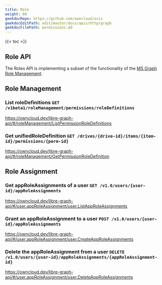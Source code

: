 ```yaml
---
title: Role
weight: 60
geekdocRepo: https://github.com/owncloud/ocis
geekdocEditPath: edit/master/docs/apis/http/graph
geekdocFilePath: permissions.md
---
```


{{< toc >}}

## Role API

The Roles API is implementing a subset of the functionality of the
[MS Graph Role Management](https://learn.microsoft.com/en-us/graph/api/resources/rolemanagement?view=graph-rest-1.0).

## Role Management

### List roleDefinitions `GET /v1beta1/roleManagement/permissions/roleDefinitions`

https://owncloud.dev/libre-graph-api/#/roleManagement/ListPermissionRoleDefinitions

### Get unifiedRoleDefinition `GET /drives/{drive-id}/items/{item-id}/permissions/{perm-id}`

https://owncloud.dev/libre-graph-api/#/roleManagement/GetPermissionRoleDefinition

## Role Assignment

### Get appRoleAssignments of a user `GET /v1.0/users/{user-id}/appRoleAssignments`

https://owncloud.dev/libre-graph-api/#/user.appRoleAssignment/user.ListAppRoleAssignments

### Grant an appRoleAssignment to a user `POST /v1.0/users/{user-id}/appRoleAssignments`

https://owncloud.dev/libre-graph-api/#/user.appRoleAssignment/user.CreateAppRoleAssignments

### Delete the appRoleAssignment from a user `DELETE /v1.0/users/{user-id}/appRoleAssignments/{appRoleAssignment-id}`

https://owncloud.dev/libre-graph-api/#/user.appRoleAssignment/user.DeleteAppRoleAssignments